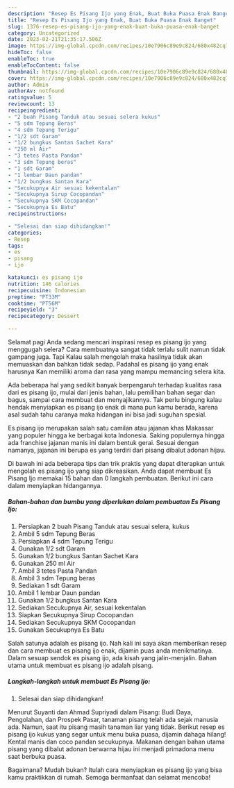 ```yaml
---
description: "Resep Es Pisang Ijo yang Enak, Buat Buka Puasa Enak Banget"
title: "Resep Es Pisang Ijo yang Enak, Buat Buka Puasa Enak Banget"
slug: 1376-resep-es-pisang-ijo-yang-enak-buat-buka-puasa-enak-banget
category: Uncategorized
date: 2023-02-21T21:35:17.506Z
image: https://img-global.cpcdn.com/recipes/10e7906c89e9c824/680x482cq70/es-pisang-ijo-foto-resep-utama.jpg
hideToc: false
enableToc: true
enableTocContent: false
thumbnail: https://img-global.cpcdn.com/recipes/10e7906c89e9c824/680x482cq70/es-pisang-ijo-foto-resep-utama.jpg
cover: https://img-global.cpcdn.com/recipes/10e7906c89e9c824/680x482cq70/es-pisang-ijo-foto-resep-utama.jpg
author: Admin
authorAv: notfound
ratingvalue: 5
reviewcount: 13
recipeingredient:
- "2 buah Pisang Tanduk atau sesuai selera kukus"
- "5 sdm Tepung Beras"
- "4 sdm Tepung Terigu"
- "1/2 sdt Garam"
- "1/2 bungkus Santan Sachet Kara"
- "250 ml Air"
- "3 tetes Pasta Pandan"
- "3 sdm Tepung beras"
- "1 sdt Garam"
- "1 lembar Daun pandan"
- "1/2 bungkus Santan Kara"
- "Secukupnya Air sesuai kekentalan"
- "Secukupnya Sirup Cocopandan"
- "Secukupnya SKM Cocopandan"
- "Secukupnya Es Batu"
recipeinstructions:

- "Selesai dan siap dihidangkan!"
categories:
- Resep
tags:
- es
- pisang
- ijo

katakunci: es pisang ijo 
nutrition: 146 calories
recipecuisine: Indonesian
preptime: "PT33M"
cooktime: "PT56M"
recipeyield: "3"
recipecategory: Dessert

---
```



Selamat pagi Anda sedang mencari inspirasi resep es pisang ijo yang menggugah selera? Cara membuatnya sangat tidak terlalu sulit namun tidak gampang juga. Tapi Kalau salah mengolah maka hasilnya tidak akan memuaskan dan bahkan tidak sedap. Padahal es pisang ijo yang enak harusnya Kan memiliki aroma dan rasa yang mampu memancing selera kita.


Ada beberapa hal yang sedikit banyak berpengaruh terhadap kualitas rasa dari es pisang ijo, mulai dari jenis bahan, lalu pemilihan bahan segar dan bagus, sampai cara membuat dan menyajikannya. Tak perlu bingung kalau hendak menyiapkan es pisang ijo enak di mana pun kamu berada, karena asal sudah tahu caranya maka hidangan ini bisa jadi suguhan spesial.

Es pisang ijo merupakan salah satu camilan atau jajanan khas Makassar yang populer hingga ke berbagai kota Indonesia. Saking populernya hingga ada franchise jajanan manis ini dalam bentuk gerai. Sesuai dengan namanya, jajanan ini berupa es yang terdiri dari pisang dibalut adonan hijau.


Di bawah ini ada beberapa tips dan trik praktis yang dapat diterapkan untuk mengolah es pisang ijo yang siap dikreasikan. Anda dapat membuat Es Pisang Ijo memakai 15 bahan dan 0 langkah pembuatan. Berikut ini cara dalam menyiapkan hidangannya.

<!--inarticleads1-->

##### Bahan-bahan dan bumbu yang diperlukan dalam pembuatan Es Pisang Ijo:

1. Persiapkan 2 buah Pisang Tanduk atau sesuai selera, kukus
1. Ambil 5 sdm Tepung Beras
1. Persiapkan 4 sdm Tepung Terigu
1. Gunakan 1/2 sdt Garam
1. Gunakan 1/2 bungkus Santan Sachet Kara
1. Gunakan 250 ml Air
1. Ambil 3 tetes Pasta Pandan
1. Ambil 3 sdm Tepung beras
1. Sediakan 1 sdt Garam
1. Ambil 1 lembar Daun pandan
1. Gunakan 1/2 bungkus Santan Kara
1. Sediakan Secukupnya Air, sesuai kekentalan
1. Siapkan Secukupnya Sirup Cocopandan
1. Sediakan Secukupnya SKM Cocopandan
1. Gunakan Secukupnya Es Batu


Salah satunya adalah es pisang ijo. Nah kali ini saya akan memberikan resep dan cara membuat es pisang ijo enak, dijamin puas anda menikmatinya. Dalam sesuap sendok es pisang ijo, ada kisah yang jalin-menjalin. Bahan utama untuk membuat es pisang ijo adalah pisang. 

<!--inarticleads2-->

##### Langkah-langkah untuk membuat Es Pisang Ijo:


1. Selesai dan siap dihidangkan!

Menurut Suyanti dan Ahmad Supriyadi dalam Pisang: Budi Daya, Pengolahan, dan Prospek Pasar, tanaman pisang telah ada sejak manusia ada. Namun, saat itu pisang masih tanaman liar yang tidak. Berikut resep es pisang ijo kukus yang segar untuk menu buka puasa, dijamin dahaga hilang! Kental manis dan coco pandan secukupnya. Makanan dengan bahan utama pisang yang dibalut adonan berwarna hijau ini menjadi primadona menu saat berbuka puasa. 

Bagaimana? Mudah bukan? Itulah cara menyiapkan es pisang ijo yang bisa kamu praktikkan di rumah. Semoga bermanfaat dan selamat mencoba!
